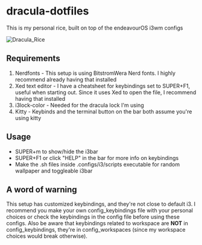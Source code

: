 # dracula-dotfiles
This is my personal rice, built on top of the endeavourOS i3wm configs

![Dracula_Rice](https://github.com/Heoutera/dracula-dotfiles/assets/138242609/e8961a69-f1f2-4384-9599-7d2e13e45770)

## Requirements
1. Nerdfonts - This setup is using BitstromWera Nerd fonts. I highly recommend already having that installed
2. Xed text editor - I have a cheatsheet for keybindings set to SUPER+F1, useful when starting out. Since it uses Xed to open the file, I recommend having that installed
3. i3lock-color - Needed for the dracula lock I'm using
4. Kitty - Keybinds and the terminal button on the bar both assume you're using kitty

## Usage
- SUPER+m to show/hide the i3bar
- SUPER+F1 or click "HELP" in the bar for more info on keybindings
- Make the .sh files inside .configs/i3/scripts executable for random wallpaper and toggleable i3bar
## A word of warning
This setup has customized keybindings, and they're not close to default i3. I recommend you make your own config_keybindings file with your personal choices or check the keybindings in the config file before using these configs. 
Also be aware that keybindings related to workspace are **NOT** in config_keybindings, they're in config_workspaces (since my workspace choices would break otherwise).
